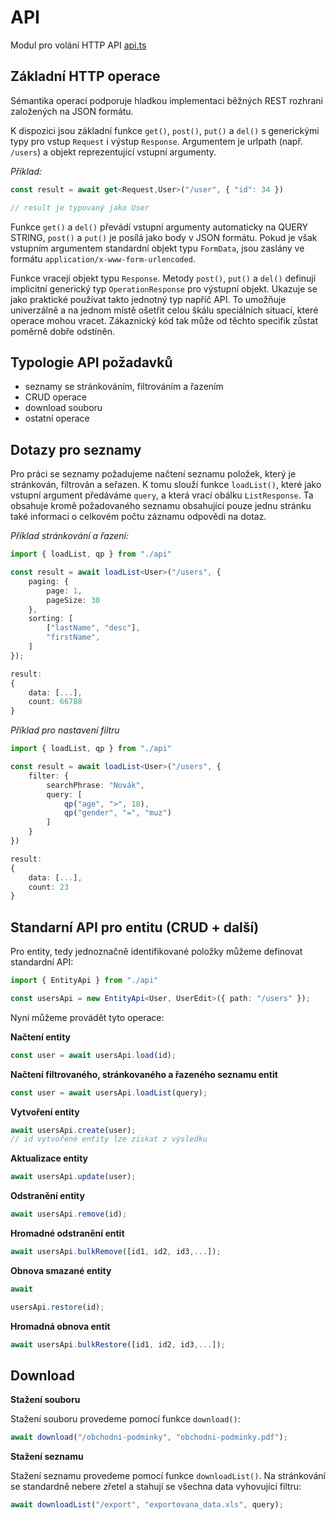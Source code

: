 API
===

Modul pro volání HTTP API [api.ts](/src/api.ts)


Základní HTTP operace
---------------------

Sémantika operací podporuje hladkou implementaci běžných REST rozhraní založených na JSON formátu.

K dispozici jsou  základní funkce `get()`, `post()`, `put()` a `del()` s generickými typy pro vstup `Request` i výstup `Response`. Argumentem je urlpath (např. `/users`) a objekt reprezentující vstupní argumenty.

*Příklad:*
```ts
const result = await get<Request,User>("/user", { "id": 34 })

// result je typovaný jako User
```

Funkce `get()` a `del()` převádí vstupní argumenty automaticky na QUERY STRING, `post()` a `put()` je posílá jako body v JSON formátu. Pokud je však vstupním argumentem standardní objekt typu `FormData`, jsou zaslány ve formátu `application/x-www-form-urlencoded`.

Funkce vracejí objekt typu `Response`. Metody `post()`, `put()` a `del()` definují implicitní generický typ `OperationResponse` pro výstupní objekt. Ukazuje se jako praktické používat takto jednotný typ napříč API. To umožňuje univerzálně a na jednom místě ošetřit
celou škálu speciálních situací, které operace mohou vracet. Zákaznický kód tak může od těchto specifik
zůstat poměrně dobře odstíněn.


Typologie API požadavků
-----------------------

- seznamy se stránkováním, filtrováním a řazením
- CRUD operace
- download souboru
- ostatní operace

Dotazy pro seznamy
------------------
Pro práci se seznamy požadujeme načtení seznamu položek, který je stránkován, filtrován a seřazen. K tomu slouží funkce `loadList()`,
které jako vstupní argument předáváme `query`, a která vrací obálku `ListResponse`. Ta obsahuje kromě požadovaného seznamu obsahující
pouze jednu stránku také informaci o celkovém počtu záznamu odpovědi na dotaz.

*Příklad stránkování a řazení:*
```ts
import { loadList, qp } from "./api"

const result = await loadList<User>("/users", {
	paging: {
		page: 1,
		pageSize: 30
	},
	sorting: [
		["lastName", "desc"],
		"firstName",
	]
});

result:
{
	data: [...],
	count: 66788
}
```

*Příklad pro nastavení filtru*
```ts
import { loadList, qp } from "./api"

const result = await loadList<User>("/users", {
	filter: {
		searchPhrase: "Novák",
		query: [
			qp("age", ">", 18),
			qp("gender", "=", "muz")
		]
	}
})

result:
{
	data: [...],
	count: 23
}
```


Standarní API pro entitu (CRUD + další)
---------------------------------------

Pro entity, tedy jednoznačně identifikované položky můžeme definovat standardní API:

```ts
import { EntityApi } from "./api"

const usersApi = new EntityApi<User, UserEdit>({ path: "/users" });
```

Nyní můžeme provádět tyto operace:

**Načtení entity**
```ts
const user = await usersApi.load(id);
```

**Načtení filtrovaného, stránkovaného a řazeného seznamu entit**
```ts
const user = await usersApi.loadList(query);
```

**Vytvoření entity**
```ts
await usersApi.create(user);
// id vytvořené entity lze získat z výsledku
```

**Aktualizace entity**
```ts
await usersApi.update(user);
```

**Odstranění entity**
```ts
await usersApi.remove(id);
```

**Hromadné odstranění entit**
```ts
await usersApi.bulkRemove([id1, id2, id3,...]);
```

**Obnova smazané entity**
```ts
await 

usersApi.restore(id);
```

**Hromadná obnova entit**
```ts
await usersApi.bulkRestore([id1, id2, id3,...]);
```

Download
--------

**Stažení souboru**

Stažení souboru provedeme pomocí funkce `download()`:

```ts
await download("/obchodni-podminky", "obchodni-podminky.pdf");
```

**Stažení seznamu**

Stažení seznamu provedeme pomocí funkce `downloadList()`. Na stránkování se standardně nebere zřetel
a stahují se všechna data vyhovující filtru:

```ts
await downloadList("/export", "exportovana_data.xls", query);
```
